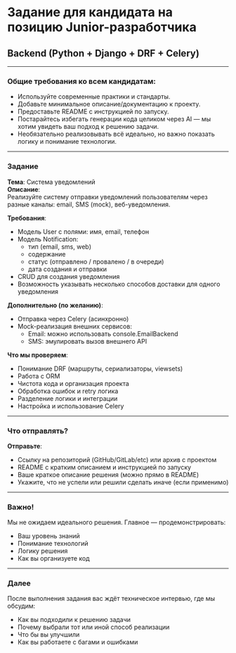 Задание для кандидата на позицию Junior-разработчика
========================

## Backend (Python + Django + DRF + Celery)
--------------------------
### Общие требования ко всем кандидатам:

- Используйте современные практики и стандарты.
- Добавьте минимальное описание/документацию к проекту.
- Предоставьте README с инструкцией по запуску.
- Постарайтесь избегать генерации кода целиком через AI — мы хотим увидеть ваш подход к решению задачи.
- Необязательно реализовывать всё идеально, но важно показать логику и понимание технологии.
----------------------------
### Задание
**Тема**: Система уведомлений  
**Описание**:  
Реализуйте систему отправки уведомлений пользователям через разные каналы: email, SMS (mock), веб-уведомления.  

**Требования**:  
- Модель User с полями: имя, email, телефон
- Модель Notification:
  - тип (email, sms, web)
  - содержание
  - статус (отправлено / провалено / в очереди)
  - дата создания и отправки
- CRUD для создания уведомления
- Возможность указывать несколько способов доставки для одного уведомления  

**Дополнительно (по желанию)**:  
- Отправка через Celery (асинхронно)
- Mock-реализация внешних сервисов:
  - Email: можно использовать console.EmailBackend
  - SMS: эмулировать вызов внешнего API   

**Что мы проверяем**:
- Понимание DRF (маршруты, сериализаторы, viewsets)
- Работа с ORM
- Чистота кода и организация проекта
- Обработка ошибок и retry логика
- Разделение логики и интеграции
- Настройка и использование Celery

------------------------------
### Что отправлять?
**Отправьте**:  
- Ссылку на репозиторий (GitHub/GitLab/etc) или архив с проектом
- README с кратким описанием и инструкцией по запуску
- Ваше краткое описание решения (можно прямо в README)
- Укажите, что не успели или решили сделать иначе (если применимо)
------------------------------
### Важно!
Мы не ожидаем идеального решения. Главное — продемонстрировать:
- Ваш уровень знаний
- Понимание технологий
- Логику решения
- Как вы организуете код
------------------------------
### Далее
После выполнения задания вас ждёт техническое интервью, где мы обсудим:
- Как вы подходили к решению задачи
- Почему выбрали тот или иной способ реализации
- Что бы вы улучшили
- Как вы работаете с багами и ошибками
